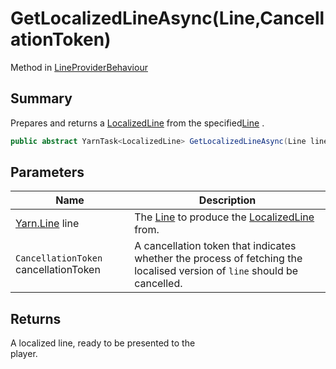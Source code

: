 # GetLocalizedLineAsync(Line,CancellationToken)

Method in [LineProviderBehaviour](yarn.unity.lineproviderbehaviour.md)

## Summary

Prepares and returns a [LocalizedLine](yarn.unity.localizedline.md) from the specified[Line](yarn.line.md) .

```csharp
public abstract YarnTask<LocalizedLine> GetLocalizedLineAsync(Line line, CancellationToken cancellationToken);
```

## Parameters

| Name                                  | Description                                                                                                              |
| ------------------------------------- | ------------------------------------------------------------------------------------------------------------------------ |
| [Yarn.Line](yarn.line.md) line        | The [Line](yarn.line.md) to produce the [LocalizedLine](yarn.unity.localizedline.md) from.                               |
| `CancellationToken` cancellationToken | A cancellation token that indicates whether the process of fetching the localised version of `line` should be cancelled. |

## Returns

A localized line, ready to be presented to the\
player.
